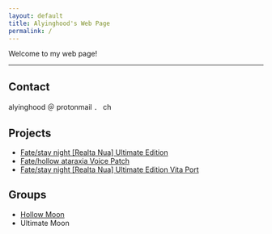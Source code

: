 ```yaml
---
layout: default
title: Alyinghood's Web Page
permalink: /
---
```


Welcome to my web page!

<hr />

## Contact

alyinghood ＠ protonmail ． ch

## Projects

* [Fate/stay night \[Realta Nua\] Ultimate Edition](https://hollow-moon.github.io/fate/)  
* [Fate/hollow ataraxia Voice Patch](https://hollow-moon.github.io/fhat/)  
* [Fate/stay night \[Realta Nua\] Ultimate Edition Vita Port](https://alyinghood.github.io/fsnrnue-multiplatform/)  

## Groups

* [Hollow Moon](https://hollow-moon.github.io/)  
* Ultimate Moon
